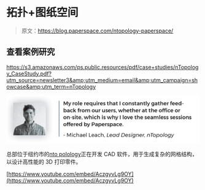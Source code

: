 # 拓扑+图纸空间

> 原文：<https://blog.paperspace.com/ntopology-paperspace/>

## 查看案例研究

<https://s3.amazonaws.com/ps.public.resources/pdf/case+studies/nTopology_CaseStudy.pdf?utm_source=newsletter3&amp;utm_medium=email&amp;utm_campaign=showcase&amp;utm_term=nTopology>

![](img/06c08be6a018490d56b3551b8433adea.png)

总部位于纽约市的[nto polology](https://ntopology.com)正在开发 CAD 软件，用于生成复杂的网格结构，以设计高性能的 3D 打印零件。

[https://www.youtube.com/embed/AczgyvLg9OY](https://www.youtube.com/embed/AczgyvLg9OY)